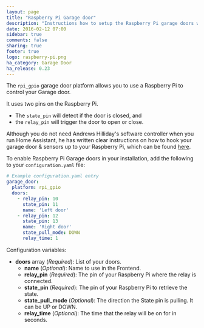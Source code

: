 ```yaml
---
layout: page
title: "Raspberry Pi Garage door"
description: "Instructions how to setup the Raspberry Pi garage doors within Home Assistant."
date: 2016-02-12 07:00
sidebar: true
comments: false
sharing: true
footer: true
logo: raspberry-pi.png
ha_category: Garage Door
ha_release: 0.23
---
```


The `rpi_gpio` garage door platform allows you to use a Raspberry Pi to control your Garage door.

It uses two pins on the Raspberry Pi. 
- The `state_pin` will detect if the door is closed, and
- the `relay_pin` will trigger the door to open or close.

Although you do not need Andrews Hilliday's software controller when you run Home Assistant, he has written clear instructions on how to hook your garage door & sensors up to your Raspberry Pi, which can be found [here](https://github.com/andrewshilliday/garage-door-controller#hardware-setup).

To enable Raspberry Pi Garage doors in your installation, add the following to your `configuration.yaml` file:

```yaml
# Example configuration.yaml entry
garage_door:
  platform: rpi_gpio
  doors:
    - relay_pin: 10
      state_pin: 11
      name: 'Left door'
    - relay_pin: 12
      state_pin: 13
      name: 'Right door'
      state_pull_mode: DOWN
      relay_time: 1
```

Configuration variables:

- **doors** array (*Required*): List of your doors.
  - **name** (*Optional*): Name to use in the Frontend.
  - **relay_pin** (*Required*): The pin of your Raspberry Pi where the relay is connected.
  - **state_pin** (*Required*): The pin of your Raspberry Pi to retrieve the state.
  - **state_pull_mode** (*Optional*): The direction the State pin is pulling. It can be UP or DOWN.
  - **relay_time** (*Optional*): The time that the relay will be on for in seconds.

